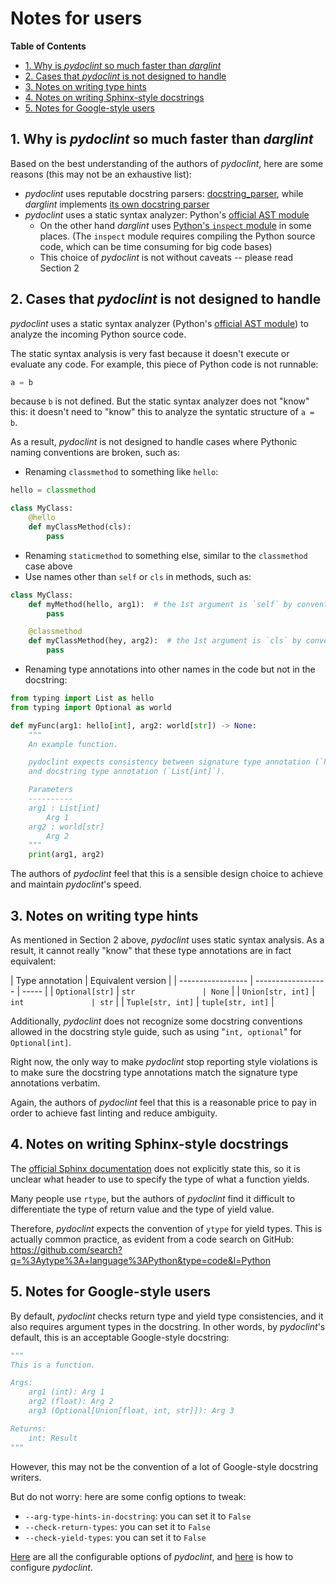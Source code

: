 # Notes for users

**Table of Contents**

<!--TOC-->

- [1. Why is _pydoclint_ so much faster than _darglint_](#1-why-is-pydoclint-so-much-faster-than-darglint)
- [2. Cases that _pydoclint_ is not designed to handle](#2-cases-that-pydoclint-is-not-designed-to-handle)
- [3. Notes on writing type hints](#3-notes-on-writing-type-hints)
- [4. Notes on writing Sphinx-style docstrings](#4-notes-on-writing-sphinx-style-docstrings)
- [5. Notes for Google-style users](#5-notes-for-google-style-users)

<!--TOC-->

## 1. Why is _pydoclint_ so much faster than _darglint_

Based on the best understanding of the authors of _pydoclint_, here are some
reasons (this may not be an exhaustive list):

- _pydoclint_ uses reputable docstring parsers:
  [docstring_parser](https://github.com/rr-/docstring_parser), while _darglint_
  implements
  [its own docstring parser](https://github.com/terrencepreilly/darglint/tree/abc26b768cd7135d848223ba53f68323593c33d5/darglint/parse)
- _pydoclint_ uses a static syntax analyzer: Python's
  [official AST module](https://docs.python.org/3/library/ast.html)
  - On the other hand _darglint_ uses
    [Python's `inspect` module](https://github.com/search?q=repo%3Aterrencepreilly%2Fdarglint%20inspect&type=code)
    in some places. (The `inspect` module requires compiling the Python source
    code, which can be time consuming for big code bases)
  - This choice of _pydoclint_ is not without caveats -- please read Section 2

## 2. Cases that _pydoclint_ is not designed to handle

_pydoclint_ uses a static syntax analyzer (Python's
[official AST module](https://docs.python.org/3/library/ast.html)) to analyze
the incoming Python source code.

The static syntax analysis is very fast because it doesn't execute or evaluate
any code. For example, this piece of Python code is not runnable:

```python
a = b
```

because `b` is not defined. But the static syntax analyzer does not "know"
this: it doesn't need to "know" this to analyze the syntatic structure of
`a = b`.

As a result, _pydoclint_ is not designed to handle cases where Pythonic naming
conventions are broken, such as:

- Renaming `classmethod` to something like `hello`:

```python
hello = classmethod

class MyClass:
    @hello
    def myClassMethod(cls):
        pass
```

- Renaming `staticmethod` to something else, similar to the `classmethod` case
  above
- Use names other than `self` or `cls` in methods, such as:

```python
class MyClass:
    def myMethod(hello, arg1):  # the 1st argument is `self` by convention
        pass

    @classmethod
    def myClassMethod(hey, arg2):  # the 1st argument is `cls` by convention
        pass
```

- Renaming type annotations into other names in the code but not in the
  docstring:

```python
from typing import List as hello
from typing import Optional as world

def myFunc(arg1: hello[int], arg2: world[str]) -> None:
    """
    An example function.

    pydoclint expects consistency between signature type annotation (`hello[int]`)
    and docstring type annotation (`List[int]`).

    Parameters
    ----------
    arg1 : List[int]
        Arg 1
    arg2 : world[str]
        Arg 2
    """
    print(arg1, arg2)
```

The authors of _pydoclint_ feel that this is a sensible design choice to
achieve and maintain _pydoclint_'s speed.

## 3. Notes on writing type hints

As mentioned in Section 2 above, _pydoclint_ uses static syntax analysis. As a
result, it cannot really "know" that these type annotations are in fact
equivalent:

| Type annotation   | Equivalent version |
| ----------------- | ------------------ | ----- |
| `Optional[str]`   | `str               | None` |
| `Union[str, int]` | `int               | str`  |
| `Tuple[str, int]` | `tuple[str, int]`  |

Additionally, _pydoclint_ does not recognize some docstring conventions allowed
in the docstring style guide, such as using "`int, optional`" for
`Optional[int]`.

Right now, the only way to make _pydoclint_ stop reporting style violations is
to make sure the docstring type annotations match the signature type
annotations verbatim.

Again, the authors of _pydoclint_ feel that this is a reasonable price to pay
in order to achieve fast linting and reduce ambiguity.

## 4. Notes on writing Sphinx-style docstrings

The
[official Sphinx documentation](https://sphinx-rtd-tutorial.readthedocs.io/en/latest/docstrings.html)
does not explicitly state this, so it is unclear what header to use to specify
the type of what a function yields.

Many people use `rtype`, but the authors of _pydoclint_ find it difficult to
differentiate the type of return value and the type of yield value.

Therefore, _pydoclint_ expects the convention of `ytype` for yield types. This
is actually common practice, as evident from a code search on GitHub:
https://github.com/search?q=%3Aytype%3A+language%3APython&type=code&l=Python

## 5. Notes for Google-style users

By default, _pydoclint_ checks return type and yield type consistencies, and it
also requires argument types in the docstring. In other words, by _pydoclint_'s
default, this is an acceptable Google-style docstring:

```python
"""
This is a function.

Args:
    arg1 (int): Arg 1
    arg2 (float): Arg 2
    arg3 (Optional[Union[float, int, str]]): Arg 3

Returns:
    int: Result
"""
```

However, this may not be the convention of a lot of Google-style docstring
writers.

But do not worry: here are some config options to tweak:

- `--arg-type-hints-in-docstring`: you can set it to `False`
- `--check-return-types`: you can set it to `False`
- `--check-yield-types`: you can set it to `False`

[Here](https://jsh9.github.io/pydoclint/config_options.html) are all the
configurable options of _pydoclint_, and
[here](https://jsh9.github.io/pydoclint/how_to_config.html) is how to configure
_pydoclint_.

